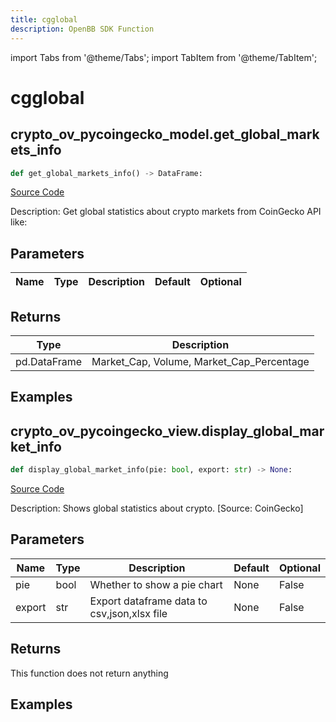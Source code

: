 ```yaml
---
title: cgglobal
description: OpenBB SDK Function
---
```


import Tabs from '@theme/Tabs';
import TabItem from '@theme/TabItem';

# cgglobal

<Tabs>
<TabItem value="model" label="Model" default>

## crypto_ov_pycoingecko_model.get_global_markets_info

```python title='openbb_terminal/cryptocurrency/overview/pycoingecko_model.py'
def get_global_markets_info() -> DataFrame:
```
[Source Code](https://github.com/OpenBB-finance/OpenBBTerminal/tree/main/openbb_terminal/cryptocurrency/overview/pycoingecko_model.py#L451)

Description: Get global statistics about crypto markets from CoinGecko API like:

## Parameters

| Name | Type | Description | Default | Optional |
| ---- | ---- | ----------- | ------- | -------- |

## Returns

| Type | Description |
| ---- | ----------- |
| pd.DataFrame | Market_Cap, Volume, Market_Cap_Percentage |

## Examples



</TabItem>
<TabItem value="view" label="View">

## crypto_ov_pycoingecko_view.display_global_market_info

```python title='openbb_terminal/cryptocurrency/overview/pycoingecko_view.py'
def display_global_market_info(pie: bool, export: str) -> None:
```
[Source Code](https://github.com/OpenBB-finance/OpenBBTerminal/tree/main/openbb_terminal/cryptocurrency/overview/pycoingecko_view.py#L240)

Description: Shows global statistics about crypto. [Source: CoinGecko]

## Parameters

| Name | Type | Description | Default | Optional |
| ---- | ---- | ----------- | ------- | -------- |
| pie | bool | Whether to show a pie chart | None | False |
| export | str | Export dataframe data to csv,json,xlsx file | None | False |

## Returns

This function does not return anything

## Examples



</TabItem>
</Tabs>